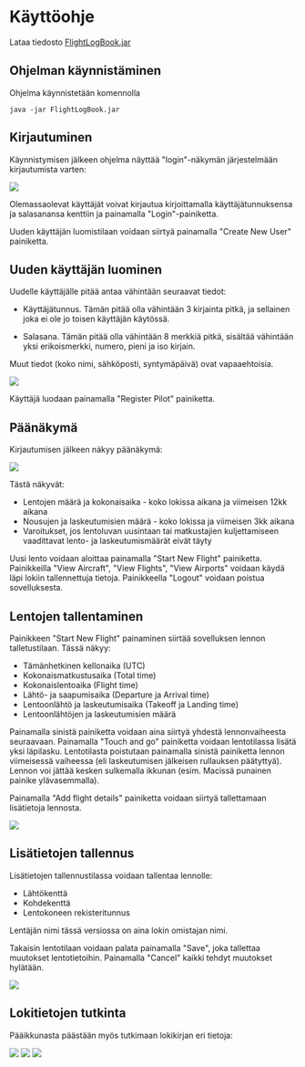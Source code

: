 # Käyttöohje

Lataa tiedosto [FlightLogBook.jar](https://github.com/ptuomola/ot-harjoitustyo/releases/download/viikko6/FlightLogBook.jar)


## Ohjelman käynnistäminen

Ohjelma käynnistetään komennolla 

```
java -jar FlightLogBook.jar
```

## Kirjautuminen

Käynnistymisen jälkeen ohjelma näyttää "login"-näkymän järjestelmään kirjautumista varten:

<img src="images/login.png">

Olemassaolevat käyttäjät voivat kirjautua kirjoittamalla käyttäjätunnuksensa ja salasanansa kenttiin ja painamalla "Login"-painiketta.

Uuden käyttäjän luomistilaan voidaan siirtyä painamalla "Create New User" painiketta.

## Uuden käyttäjän luominen

Uudelle käyttäjälle pitää antaa vähintään seuraavat tiedot:

- Käyttäjätunnus. Tämän pitää olla vähintään 3 kirjainta pitkä, ja sellainen joka ei ole jo toisen käyttäjän käytössä. 

- Salasana. Tämän pitää olla vähintään 8 merkkiä pitkä, sisältää vähintään yksi erikoismerkki, numero, pieni ja iso kirjain. 

Muut tiedot (koko nimi, sähköposti, syntymäpäivä) ovat vapaaehtoisia.

<img src="images/createNewUser.png">

Käyttäjä luodaan painamalla "Register Pilot" painiketta. 

## Päänäkymä

Kirjautumisen jälkeen näkyy päänäkymä:

<img src="images/main.png">

Tästä näkyvät:

- Lentojen määrä ja kokonaisaika - koko lokissa aikana ja viimeisen 12kk aikana
- Nousujen ja laskeutumisien määrä - koko lokissa ja viimeisen 3kk aikana
- Varoitukset, jos lentoluvan uusintaan tai matkustajien kuljettamiseen vaadittavat lento- ja laskeutumismäärät eivät täyty

Uusi lento voidaan aloittaa painamalla "Start New Flight" painiketta. 
Painikkeilla "View Aircraft", "View Flights", "View Airports" voidaan käydä läpi lokiin tallennettuja tietoja. 
Painikkeella "Logout" voidaan poistua sovelluksesta. 

## Lentojen tallentaminen

Painikkeen "Start New Flight" painaminen siirtää sovelluksen lennon talletustilaan. Tässä näkyy:

- Tämänhetkinen kellonaika (UTC)
- Kokonaismatkustusaika (Total time)
- Kokonaislentoaika (Flight time)
- Lähtö- ja saapumisaika (Departure ja Arrival time)
- Lentoonlähtö ja laskeutumisaika (Takeoff ja Landing time)
- Lentoonlähtöjen ja laskeutumisien määrä

Painamalla sinistä painiketta voidaan aina siirtyä yhdestä lennonvaiheesta seuraavaan. Painamalla "Touch and go" painiketta voidaan lentotilassa lisätä yksi läpilasku. Lentotilasta poistutaan painamalla sinistä painiketta lennon viimeisessä vaiheessa (eli laskeutumisen jälkeisen rullauksen päätyttyä). Lennon voi jättää kesken sulkemalla ikkunan (esim. Macissä punainen painike ylävasemmalla). 

Painamalla "Add flight details" painiketta voidaan siirtyä tallettamaan lisätietoja lennosta. 

<img src="images/flight.png">

## Lisätietojen tallennus

Lisätietojen tallennustilassa voidaan tallentaa lennolle:

- Lähtökenttä
- Kohdekenttä
- Lentokoneen rekisteritunnus

Lentäjän nimi tässä versiossa on aina lokin omistajan nimi. 

Takaisin lentotilaan voidaan palata painamalla "Save", joka tallettaa muutokset lentotietoihin.  Painamalla "Cancel" kaikki tehdyt muutokset hylätään. 

<img src="images/flightDetails.png">

## Lokitietojen tutkinta

Pääikkunasta päästään myös tutkimaan lokikirjan eri tietoja:

<img src="images/aircraft.png">
<img src="images/airports.png">
<img src="images/flights.png">
